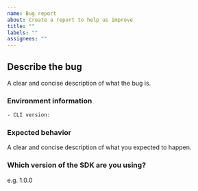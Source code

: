 ```yaml
---
name: Bug report
about: Create a report to help us improve
title: ""
labels: ""
assignees: ""
---
```


## Describe the bug

A clear and concise description of what the bug is.

### Environment information

```txt
- CLI version:
```

### Expected behavior

A clear and concise description of what you expected to happen.

### Which version of the SDK are you using?

e.g. 1.0.0
